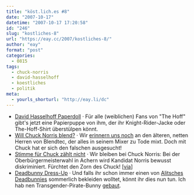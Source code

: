 ```yaml
---
title: "köst.lich.es #8"
date: "2007-10-17"
datetime: "2007-10-17 17:20:58"
id: "246"
slug: "kostliches-8"
url: "https://eay.cc/2007/kostliches-8/"
author: "eay"
format: "post"
categories:
  - 0815
tags:
  - chuck-norris
  - david-hasselhoff
  - koestliches
  - politik
meta:
  - yourls_shorturl: "http://eay.li/dc"
---
```


- [David Hasselhoff Paperdoll](http://www.artforrobots.com/strip_03-2.shtml) · Für alle (weiblichen) Fans von "The Hoff" gibt's jetzt eine Papierpuppe von ihm, der ihr Knight-Rider-Jacke oder The-Hoff-Shirt überstülpen könnt.
- [Will Chuck Norris blend?](http://www.youtube.com/watch?v=NdD54rG9oQA) · Wir [erinnern uns noch](//eay.cc/2007/will-it-blend/) an den älteren, netten Herren von Blendtec, der alles in seinem Mixer zu Tode mixt. Doch mit Chuck hat er sich den falschen ausgesucht!
- [Stimme für Chuck zählt nicht](http://jeric.wedigo.net/uploads/Chuck_norris_wahl.jpeg) · Wir bleiben bei Chuck Norris: Bei der Oberbürgermeisterwahl in Achern wird Kandidat Norris bewusst diskriminiert. Fürchtet den Zorn des Chuck! \[[via](http://jeric.wedigo.net/index.php?/archives/906-Und-nun-etwas-aus-der-Politik.html)\]
- [Deadbunny Dress-Up](http://www.deadbunny.de/fun/dress_up_summer.html) · Und falls ihr schon immer einen von [Alitsches Deadbunnies](http://www.deadbunny.de/) sommerlich bekleiden wolltet, könnt ihr dies nun tun. Ich hab nen Transgender-Pirate-Bunny [gebaut](http://img207.imageshack.us/img207/7628/pirategenderbunnyct5.gif).
